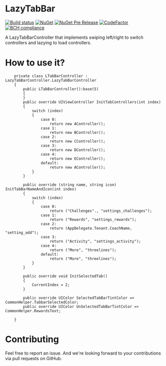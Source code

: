 # LazyTabBar
[![Build status](https://build.appcenter.ms/v0.1/apps/824f3e37-9102-412f-89a6-caae9ab0c3a4/branches/CustomPageViewController/badge)](https://appcenter.ms)
[![NuGet](https://img.shields.io/nuget/v/LazyTabBar.svg)](https://www.nuget.org/packages/LazyTabBar)
[![NuGet Pre Release](https://img.shields.io/nuget/vpre/LazyTabBar.svg)](https://www.nuget.org/packages/LazyTabBar)
[![CodeFactor](https://www.codefactor.io/repository/github/tingtingan/LazyTabBar/badge)](https://www.codefactor.io/repository/github/tingtingan/LazyTabBar)
[![BCH compliance](https://bettercodehub.com/edge/badge/TingtingAn/LazyTabBar?branch=CustomPageViewController)](https://bettercodehub.com/)

A LazyTabBarController that implements swiping left/right to switch controllers and lazying to load controllers.

# How to use it?

        private class LTabBarController : LazyTabBarController.LazyTabBarController
        {
            public LTabBarController():base(5)
            {
            }
            public override UIViewController InitTabControllers(int index)
            {
                switch (index)
                {
                    case 0:
                        return new AController();
                    case 1:
                        return new BController();
                    case 2:
                        return new CController();
                    case 3:
                        return new DController();
                    case 4:
                        return new EController();
                    default:
                        return new AController();
                }
            }

            public override (string name, string icon) InitTabBarNameAndIcon(int index)
            {
                switch (index)
                {
                    case 0:
                        return ("Challenges"., "settings_challenges");
                    case 1:
                        return ("Rewards", "settings_rewards");
                    case 2:
                        return (AppDelegate.Tenant.CoachName, "setting_add");
                    case 3:
                        return ("Activity", "settings_activity");
                    case 4:
                        return ("More", "threelines");
                    default:
                        return ("More", "threelines");
                }
            }

            public override void InitSelectedTab()
            {
                CurrentIndex = 2;
            }

            public override UIColor SelectedTabBarTintColor => CommonHelper.TabbarSelectedColor;
            public override UIColor UnSelectedTabBarTintColor => CommonHelper.RewardsText;

        }

# Contributing
Feel free to report an issue.
And we're looking forward to your contributions via pull requests on GitHub.
